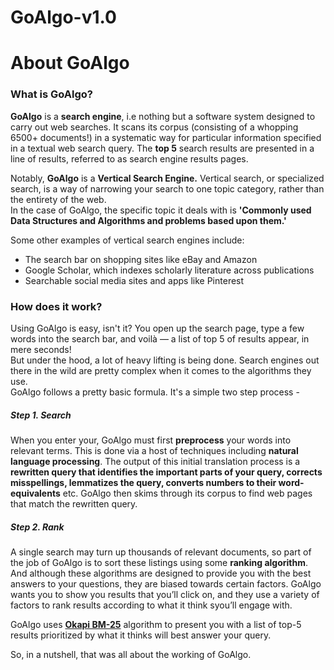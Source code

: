 # GoAlgo-v1.0

**About GoAlgo**
================

  

### What is GoAlgo?

**GoAlgo** is a **search engine**, i.e nothing but a software system designed to carry out web searches. It scans its corpus (consisting of a whopping 6500+ documents!) in a systematic way for particular information specified in a textual web search query. The **top 5** search results are presented in a line of results, referred to as search engine results pages.  

Notably, **GoAlgo** is a **Vertical Search Engine.** Vertical search, or specialized search, is a way of narrowing your search to one topic category, rather than the entirety of the web.  
In the case of GoAlgo, the specific topic it deals with is **'Commonly used Data Structures and Algorithms and problems based upon them.'**

Some other examples of vertical search engines include:

*   The search bar on shopping sites like eBay and Amazon
*   Google Scholar, which indexes scholarly literature across publications
*   Searchable social media sites and apps like Pinterest

### How does it work?

Using GoAlgo is easy, isn't it? You open up the search page, type a few words into the search bar, and voilà — a list of top 5 of results appear, in mere seconds!  
But under the hood, a lot of heavy lifting is being done. Search engines out there in the wild are pretty complex when it comes to the algorithms they use.  
GoAlgo follows a pretty basic formula. It's a simple two step process -

  

##### Step 1. Search

When you enter your, GoAlgo must first **preprocess** your words into relevant terms. This is done via a host of techniques including **natural language processing**. The output of this initial translation process is a **rewritten query that identifies the important parts of your query, corrects misspellings, lemmatizes the query, converts numbers to their word-equivalents** etc. GoAlgo then skims through its corpus to find web pages that match the rewritten query.

  

##### Step 2. Rank

A single search may turn up thousands of relevant documents, so part of the job of GoAlgo is to sort these listings using some **ranking algorithm**. And although these algorithms are designed to provide you with the best answers to your questions, they are biased towards certain factors. GoAlgo wants you to show you results that you’ll click on, and they use a variety of factors to rank results according to what it think syou’ll engage with.

GoAlgo uses [**Okapi BM-25**](https://en.wikipedia.org/wiki/Okapi_BM25) algorithm to present you with a list of top-5 results prioritized by what it thinks will best answer your query.  
  
So, in a nutshell, that was all about the working of GoAlgo.  
  


